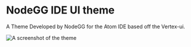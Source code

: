 # NodeGG IDE UI theme

A Theme Developed by NodeGG for the Atom IDE based off the Vertex-ui.


![A screenshot of the theme]()
